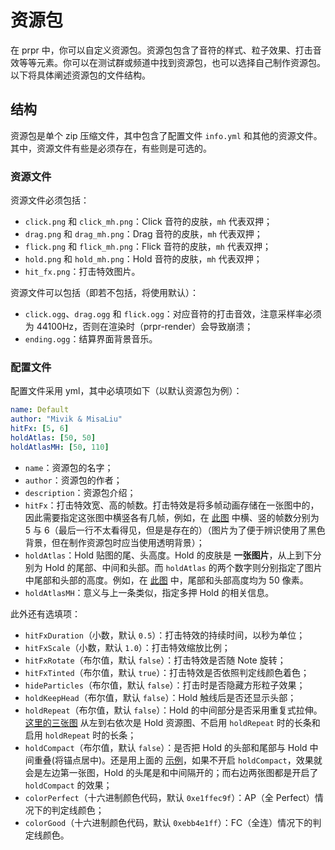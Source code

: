# 资源包

在 prpr 中，你可以自定义资源包。资源包包含了音符的样式、粒子效果、打击音效等等元素。你可以在测试群或频道中找到资源包，也可以选择自己制作资源包。以下将具体阐述资源包的文件结构。

## 结构

资源包是单个 zip 压缩文件，其中包含了配置文件 `info.yml` 和其他的资源文件。其中，资源文件有些是必须存在，有些则是可选的。

### 资源文件

资源文件必须包括：

- `click.png` 和 `click_mh.png`：Click 音符的皮肤，`mh` 代表双押；
- `drag.png` 和 `drag_mh.png`：Drag 音符的皮肤，`mh` 代表双押；
- `flick.png` 和 `flick_mh.png`：Flick 音符的皮肤，`mh` 代表双押；
- `hold.png` 和 `hold_mh.png`：Hold 音符的皮肤，`mh` 代表双押；
- `hit_fx.png`：打击特效图片。

资源文件可以包括（即若不包括，将使用默认）：

- `click.ogg`、`drag.ogg` 和 `flick.ogg`：对应音符的打击音效，注意采样率必须为 44100Hz，否则在渲染时（prpr-render）会导致崩溃；
- `ending.ogg`：结算界面背景音乐。

### 配置文件

配置文件采用 yml，其中必填项如下（以默认资源包为例）：

```yml
name: Default
author: "Mivik & MisaLiu"
hitFx: [5, 6]
holdAtlas: [50, 50]
holdAtlasMH: [50, 110]
```

- `name`：资源包的名字；
- `author`：资源包的作者；
- `description`：资源包介绍；
- `hitFx`：打击特效宽、高的帧数。打击特效是将多帧动画存储在一张图中的，因此需要指定这张图中横竖各有几帧，例如，在 [此图](image/hit_fx.jpg) 中横、竖的帧数分别为 5 与 6（最后一行不太看得见，但是是存在的）（图片为了便于辨识使用了黑色背景，但在制作资源包时应当使用透明背景）；
- `holdAtlas`：Hold 贴图的尾、头高度。Hold 的皮肤是 **一张图片**，从上到下分别为 Hold 的尾部、中间和头部。而 `holdAtlas` 的两个数字则分别指定了图片中尾部和头部的高度。例如，在 [此图](image/hold.png) 中，尾部和头部高度均为 50 像素。
- `holdAtlasMH`：意义与上一条类似，指定多押 Hold 的相关信息。

此外还有选填项：

- `hitFxDuration`（小数，默认 `0.5`）：打击特效的持续时间，以秒为单位；
- `hitFxScale`（小数，默认 `1.0`）：打击特效缩放比例；
- `hitFxRotate`（布尔值，默认 `false`）：打击特效是否随 Note 旋转；
- `hitFxTinted`（布尔值，默认 `true`）：打击特效是否依照判定线颜色着色；
- `hideParticles`（布尔值，默认 `false`）：打击时是否隐藏方形粒子效果；
- `holdKeepHead`（布尔值，默认 `false`）：Hold 触线后是否还显示头部；
- `holdRepeat`（布尔值，默认 `false`）：Hold 的中间部分是否采用重复式拉伸。[这里的三张图](image/hold_repeat.jpg) 从左到右依次是 Hold 资源图、不启用 `holdRepeat` 时的长条和启用 `holdRepeat` 时的长条；
- `holdCompact`（布尔值，默认 `false`）：是否把 Hold 的头部和尾部与 Hold 中间重叠(将锚点居中)。还是用上面的 [示例](image/hold_repeat.jpg)，如果不开启 `holdCompact`，效果就会是左边第一张图，Hold 的头尾是和中间隔开的；而右边两张图都是开启了 `holdCompact` 的效果；
- `colorPerfect`（十六进制颜色代码，默认 `0xe1ffec9f`）：AP（全 Perfect）情况下的判定线颜色；
- `colorGood`（十六进制颜色代码，默认 `0xebb4e1ff`）：FC（全连）情况下的判定线颜色。

